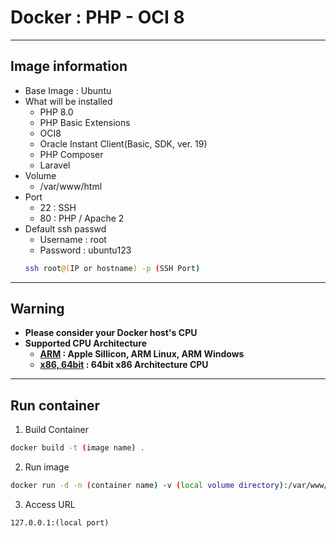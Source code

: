 Docker : PHP - OCI 8
===
***
## Image information
- Base Image : Ubuntu
- What will be installed
    - PHP 8.0
    - PHP Basic Extensions
    - OCI8
    - Oracle Instant Client(Basic, SDK, ver. 19)
    - PHP Composer
    - Laravel
- Volume
    - /var/www/html
- Port
    - 22 : SSH 
    - 80 : PHP / Apache 2
- Default ssh passwd
    - Username : root
    - Password : ubuntu123
    ```bash
    ssh root@(IP or hostname) -p (SSH Port)
    ```
***
## Warning
- **Please consider your Docker host's CPU**
- **Supported CPU Architecture**
    - **[ARM](ARM) : Apple Sillicon, ARM Linux, ARM Windows**
    - **[x86, 64bit](x86) : 64bit x86 Architecture CPU**
***
## Run container
1. Build Container

```bash
docker build -t (image name) .
```

2. Run image

```bash
docker run -d -n (container name) -v (local volume directory):/var/www/html -p (local port):80 (image name)
```

3. Access URL

```text 
127.0.0.1:(local port)
```
